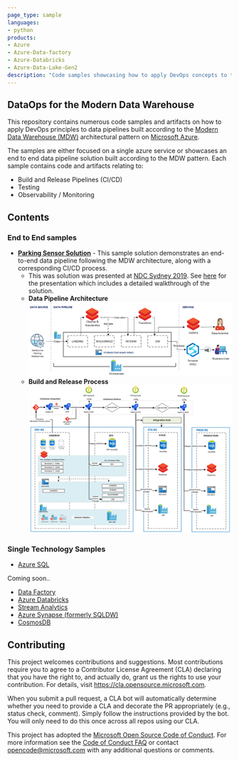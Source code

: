 ```yaml
---
page_type: sample
languages:
- python
products:
- Azure
- Azure-Data-factory
- Azure-Databricks
- Azure-Data-Lake-Gen2
description: "Code samples showcasing how to apply DevOps concepts to the Modern Data Warehouse Architecture leveraging different Azure Data Technologies."
---
```


## DataOps for the Modern Data Warehouse

This repository contains numerous code samples and artifacts on how to apply DevOps principles to data pipelines built according to the [Modern Data Warehouse (MDW)](https://azure.microsoft.com/en-au/solutions/architecture/modern-data-warehouse/) architectural pattern on [Microsoft Azure](https://azure.microsoft.com/en-au/). 

The samples are either focused on a single azure service or showcases an end to end data pipeline solution built according to the MDW pattern. Each sample contains code and artifacts relating to:
- Build and Release Pipelines (CI/CD)
- Testing
- Observability / Monitoring

## Contents


### End to End samples
   - [**Parking Sensor Solution**](e2e_samples/parking_sensors/) - This sample solution demonstrates an end-to-end data pipeline following the MDW architecture, along with a corresponding CI/CD process. 
     - This was solution was presented at [NDC Sydney 2019](https://ndcsydney.com/). See [here](https://www.youtube.com/watch?v=Xs1-OU5cmsw) for the presentation which includes a detailed walkthrough of the solution.
     - **Data Pipeline Architecture**
         ![Architecture](docs/images/architecture.PNG?raw=true "Architecture")
     - **Build and Release Process**
         ![CI/CD](docs/images/CI_CD_process.PNG?raw=true "CI/CD")


### Single Technology Samples
   - [Azure SQL](single_tech_samples/azuresql/)

   Coming soon..
   - [Data Factory](single_tech_samples/datafactory/)
   - [Azure Databricks](single_tech_samples/databricks/)
   - [Stream Analytics](single_tech_samples/streamanalytics/)
   - [Azure Synapse (formerly SQLDW)](single_tech_samples/synapseanalytics/)
   - [CosmosDB](single_tech_samples/cosmosdb/)


## Contributing

This project welcomes contributions and suggestions.  Most contributions require you to agree to a
Contributor License Agreement (CLA) declaring that you have the right to, and actually do, grant us
the rights to use your contribution. For details, visit https://cla.opensource.microsoft.com.

When you submit a pull request, a CLA bot will automatically determine whether you need to provide
a CLA and decorate the PR appropriately (e.g., status check, comment). Simply follow the instructions
provided by the bot. You will only need to do this once across all repos using our CLA.

This project has adopted the [Microsoft Open Source Code of Conduct](https://opensource.microsoft.com/codeofconduct/).
For more information see the [Code of Conduct FAQ](https://opensource.microsoft.com/codeofconduct/faq/) or
contact [opencode@microsoft.com](mailto:opencode@microsoft.com) with any additional questions or comments.
